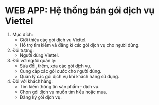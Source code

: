 # WEB APP: **Hệ thống bán góỉ dịch vụ Viettel**

1. Mục đích:
     * Giới thiệu các gói dịch vụ Viettel.
     * Hỗ trợ tìm kiếm và đăng kí các gói dịch vụ cho người dùng.
2. Đối tượng:
     * Người dùng Viettel.
3. Đối với người quản lý:
     * Sửa đổi, thêm, xóa các gói dịch vụ.
     * Cung cấp các gói cước cho người dùng.
     * Quản lý các gói dịch vụ khi khách hàng sử dụng.
4. Đối với khách hàng:
     * Tìm kiếm thông tin sản phẩm – dịch vụ.
     * Chọn gói dịch vụ muốn tìm hiểu hoặc mua.
     * Đăng ký gói dịch vụ.
     
